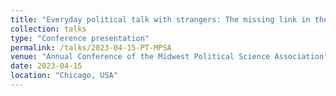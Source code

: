 ```yaml
---
title: "Everyday political talk with strangers: The missing link in the deliberative system"
collection: talks
type: "Conference presentation"
permalink: /talks/2023-04-15-PT-MPSA
venue: "Annual Conference of the Midwest Political Science Association"
date: 2023-04-15
location: "Chicago, USA"
---
```

